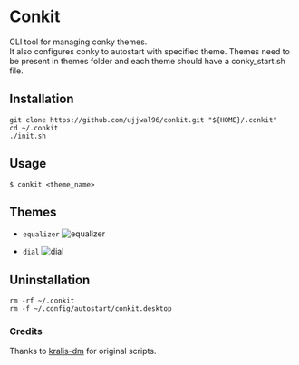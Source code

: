 # Conkit

CLI tool for managing conky themes.  
It also configures conky to autostart with specified theme. Themes need to be present in themes folder and each theme should have a conky_start.sh file.

## Installation

```
git clone https://github.com/ujjwal96/conkit.git "${HOME}/.conkit"
cd ~/.conkit
./init.sh
```

## Usage

`$ conkit <theme_name>`

## Themes

*  `equalizer`
  ![ `equalizer`](https://github.com/ujjwal96/conkit/blob/master/themes/equalizer/Screenshot.png)

* `dial`
  ![`dial`](https://github.com/ujjwal96/conkit/blob/master/themes/dial/Screenshot.png)

## Uninstallation

```
rm -rf ~/.conkit
rm -f ~/.config/autostart/conkit.desktop
```

### Credits
Thanks to [kralis-dm](https://kralis-dm.deviantart.com/art/Debian-Xfce-Conky-555754655) for original scripts.
